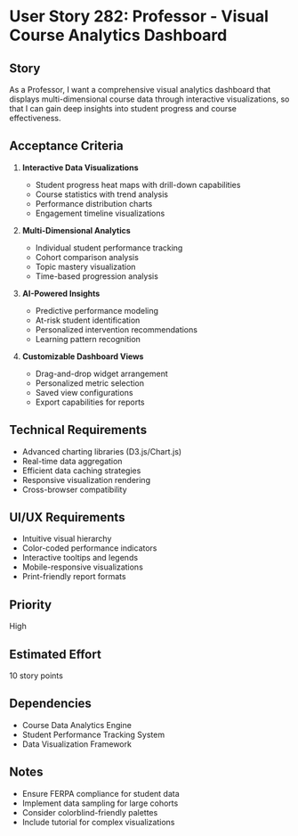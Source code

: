# User Story 282: Professor - Visual Course Analytics Dashboard

## Story
As a Professor, I want a comprehensive visual analytics dashboard that displays multi-dimensional course data through interactive visualizations, so that I can gain deep insights into student progress and course effectiveness.

## Acceptance Criteria
1. **Interactive Data Visualizations**
   - Student progress heat maps with drill-down capabilities
   - Course statistics with trend analysis
   - Performance distribution charts
   - Engagement timeline visualizations

2. **Multi-Dimensional Analytics**
   - Individual student performance tracking
   - Cohort comparison analysis
   - Topic mastery visualization
   - Time-based progression analysis

3. **AI-Powered Insights**
   - Predictive performance modeling
   - At-risk student identification
   - Personalized intervention recommendations
   - Learning pattern recognition

4. **Customizable Dashboard Views**
   - Drag-and-drop widget arrangement
   - Personalized metric selection
   - Saved view configurations
   - Export capabilities for reports

## Technical Requirements
- Advanced charting libraries (D3.js/Chart.js)
- Real-time data aggregation
- Efficient data caching strategies
- Responsive visualization rendering
- Cross-browser compatibility

## UI/UX Requirements
- Intuitive visual hierarchy
- Color-coded performance indicators
- Interactive tooltips and legends
- Mobile-responsive visualizations
- Print-friendly report formats

## Priority
High

## Estimated Effort
10 story points

## Dependencies
- Course Data Analytics Engine
- Student Performance Tracking System
- Data Visualization Framework

## Notes
- Ensure FERPA compliance for student data
- Implement data sampling for large cohorts
- Consider colorblind-friendly palettes
- Include tutorial for complex visualizations
